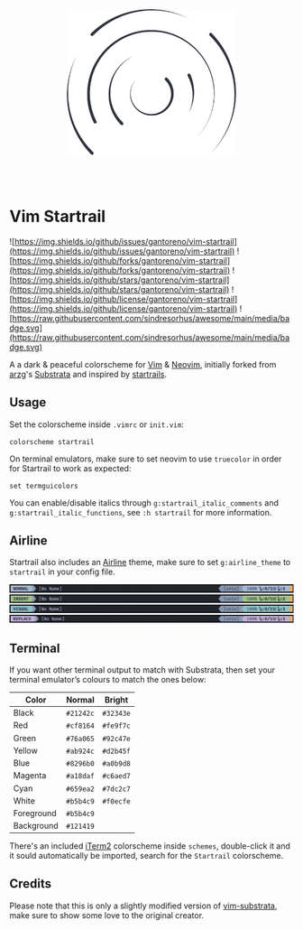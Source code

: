 <p align="center">
  <img src=".github/startrail.svg" width="300" style="margin: 50px" />
</p>

# Vim Startrail

![https://img.shields.io/github/issues/gantoreno/vim-startrail](https://img.shields.io/github/issues/gantoreno/vim-startrail) ![https://img.shields.io/github/forks/gantoreno/vim-startrail](https://img.shields.io/github/forks/gantoreno/vim-startrail) ![https://img.shields.io/github/stars/gantoreno/vim-startrail](https://img.shields.io/github/stars/gantoreno/vim-startrail) ![https://img.shields.io/github/license/gantoreno/vim-startrail](https://img.shields.io/github/license/gantoreno/vim-startrail) ![https://raw.githubusercontent.com/sindresorhus/awesome/main/media/badge.svg](https://raw.githubusercontent.com/sindresorhus/awesome/main/media/badge.svg)

A a dark & peaceful colorscheme for [Vim](https://www.vim.org/) & [Neovim](https://neovim.io/), initially forked from [arzg](https://github.com/arzg)'s [Substrata](https://github.com/arzg/vim-substrata) and inspired by [startrails](https://www.google.com/search?q=startrail).

## Usage

Set the colorscheme inside `.vimrc` or `init.vim`:

```vim
colorscheme startrail
```

On terminal emulators, make sure to set neovim to use `truecolor` in order for Startrail to work as expected:

```vim
set termguicolors
```

You can enable/disable italics through `g:startrail_italic_comments` and `g:startrail_italic_functions`, see `:h startrail` for more information.

## Airline

Startrail also includes an [Airline]() theme, make sure to set `g:airline_theme` to `startrail` in your config file.

![Normal mode](.github/normal.png)
![Insert mode](.github/insert.png)
![Visual mode](.github/visual.png)
![Replace mode](.github/replace.png)

## Terminal

If you want other terminal output to match with Substrata, then set your terminal emulator’s colours to match the ones below:

| Color      | Normal    | Bright    |
| ---------- | --------- | --------- |
| Black      | `#21242c` | `#32343e` |
| Red        | `#cf8164` | `#fe9f7c` |
| Green      | `#76a065` | `#92c47e` |
| Yellow     | `#ab924c` | `#d2b45f` |
| Blue       | `#8296b0` | `#a0b9d8` |
| Magenta    | `#a18daf` | `#c6aed7` |
| Cyan       | `#659ea2` | `#7dc2c7` |
| White      | `#b5b4c9` | `#f0ecfe` |
| Foreground | `#b5b4c9` |           |
| Background | `#121419` |           |

There's an included [iTerm2](https://iterm2.com/) colorscheme inside `schemes`, double-click it and it sould automatically be imported, search for the `Startrail` colorscheme.

## Credits

Please note that this is only a slightly modified version of [vim-substrata](https://github.com/arzg/vim-substrata), make sure to show some love to the original creator.
